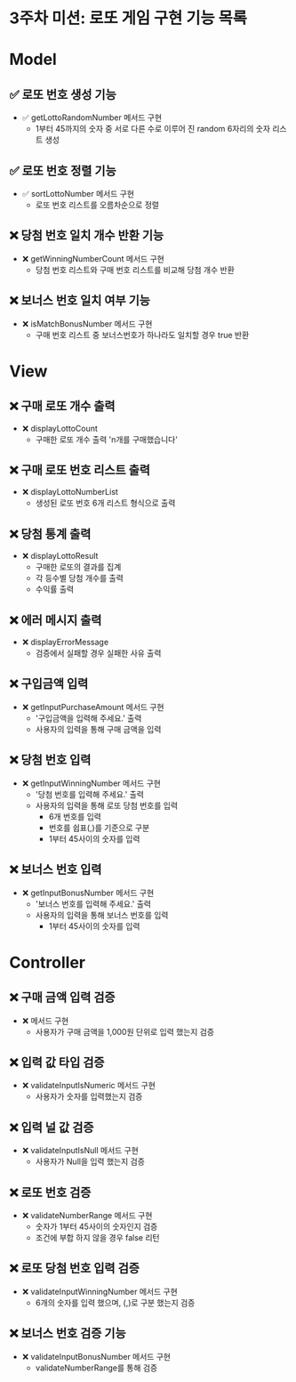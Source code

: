 # 3주차 미션: 로또 게임 구현 기능 목록

# Model

## ✅ 로또 번호 생성 기능

- ✅ getLottoRandomNumber 메서드 구현
    -  1부터 45까지의 숫자 중 서로 다른 수로 이루어 진 random 6자리의 숫자 리스트 생성

## ✅ 로또 번호 정렬 기능

- ✅ sortLottoNumber 메서드 구현
    -  로또 번호 리스트를 오름차순으로 정렬

## ❌ 당첨 번호 일치 개수 반환 기능

- ❌ getWinningNumberCount 메서드 구현
    -  당첨 번호 리스트와 구매 번호 리스트를 비교해 당첨 개수 반환

## ❌ 보너스 번호 일치 여부 기능

- ❌ isMatchBonusNumber 메서드 구현
    -  구매 번호 리스트 중 보너스번호가 하나라도 일치할 경우 true 반환

# View
## ❌ 구매 로또 개수 출력

- ❌ displayLottoCount
    -  구매한 로또 개수 출력 'n개를 구매했습니다'

## ❌ 구매 로또 번호 리스트 출력

- ❌ displayLottoNumberList
    -  생성된 로또 번호 6개 리스트 형식으로 출력

## ❌ 당첨 통계 출력

- ❌ displayLottoResult
    -  구매한 로또의 결과를 집계
    - 각 등수별 당첨 개수를 출력
    - 수익률 출력

## ❌ 에러 메시지 출력

- ❌ displayErrorMessage
    -  검증에서 실패할 경우 실패한 사유 출력

## ❌ 구입금액 입력

- ❌ getInputPurchaseAmount 메서드 구현
    - '구입금액을 입력해 주세요.' 출력
    - 사용자의 입력을 통해 구매 금액을 입력

## ❌ 당첨 번호 입력

- ❌ getInputWinningNumber 메서드 구현
    - '당첨 번호를 입력해 주세요.' 출력
    - 사용자의 입력을 통해 로또 당첨 번호를 입력
        - 6개 번호를 입력
        - 번호를 쉽표(,)를 기준으로 구분
        - 1부터 45사이의 숫자를 입력

## ❌ 보너스 번호 입력

- ❌ getInputBonusNumber 메서드 구현
    - '보너스 번호를 입력해 주세요.' 출력
    - 사용자의 입력을 통해 보너스 번호를 입력
        - 1부터 45사이의 숫자를 입력

# Controller

## ❌ 구매 금액 입력 검증

- ❌ 메서드 구현
    - 사용자가 구매 금액을 1,000원 단위로 입력 했는지 검증

## ❌ 입력 값 타입 검증

- ❌ validateInputIsNumeric 메서드 구현
    - 사용자가 숫자를 입력했는지 검증

## ❌ 입력 널 값 검증

- ❌ validateInputIsNull 메서드 구현
    - 사용자가 Null을 입력 했는지 검증

## ❌ 로또 번호 검증

- ❌ validateNumberRange 메서드 구현
    - 숫자가 1부터 45사이의 숫자인지 검증
    - 조건에 부합 하지 않을 경우 false 리턴

## ❌ 로또 당첨 번호 입력 검증

- ❌ validateInputWinningNumber 메서드 구현
    - 6개의 숫자를 입력 했으며, (,)로 구분 했는지 검증

## ❌ 보너스 번호 검증 기능

- ❌ validateInputBonusNumber 메서드 구현
    - validateNumberRange를 통해 검증